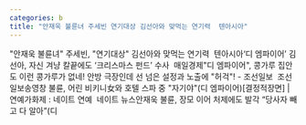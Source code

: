 ```yaml
---
categories: b
title: "안재욱 불륜녀 주세빈 연기대상 김선아와 맞먹는 연기력  텐아시아"
---
```

"안재욱 불륜녀" 주세빈, "연기대상" 김선아와 맞먹는 연기력&nbsp;&nbsp;텐아시아‘디 엠파이어’ 김선아, 자신 겨냥 칼끝에도 ‘크리스마스 펀드’ 수사&nbsp;&nbsp;매일경제"디 엠파이어", 콩가루 집안도 이런 콩가루가 없네! 안방 극장인데 선 넘은 설정과 노출에 "허걱"! - 조선일보&nbsp;&nbsp;조선일보송영창 불륜, 어린 비키니女와 호텔 스파 중 "자기야"(디 엠파이어)[결정적장면] | 연예가화제 : 네이트 연예&nbsp;&nbsp;네이트 뉴스안재욱 불륜, 장모 이어 처제에도 발각 “당사자 빼고 다 알아”(디